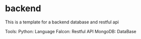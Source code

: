 backend
=======

This is a template for a backend database and restful api


Tools:
	Python: Language
	Falcon: Restful API
	MongoDB: DataBase
